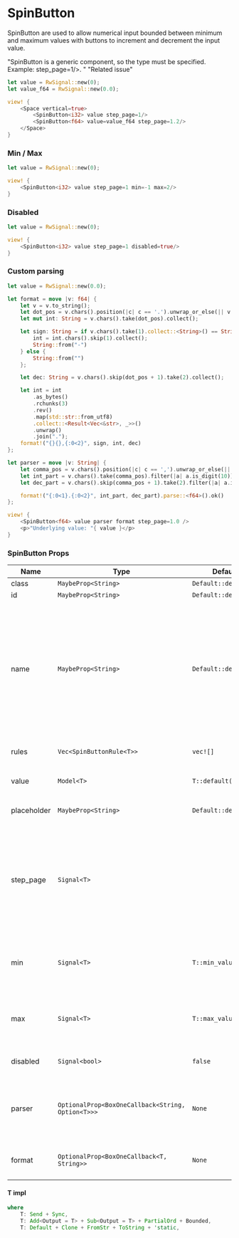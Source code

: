 # SpinButton

SpinButton are used to allow numerical input bounded between minimum and maximum values with buttons to increment and decrement the input value.

<MessageBar intent=MessageBarIntent::Warning>
    <MessageBarBody>
        <div style="white-space: normal">
            "SpinButton is a generic component, so the type must be specified. Example: <SpinButton<i32> step_page=1/>. "
            <Link href="https://github.com/leptos-rs/leptos/issues/3200">"Related issue"</Link>
        </div>
    </MessageBarBody>
</MessageBar>

```rust demo
let value = RwSignal::new(0);
let value_f64 = RwSignal::new(0.0);

view! {
    <Space vertical=true>
        <SpinButton<i32> value step_page=1/>
        <SpinButton<f64> value=value_f64 step_page=1.2/>
    </Space>
}
```

### Min / Max

```rust demo
let value = RwSignal::new(0);

view! {
    <SpinButton<i32> value step_page=1 min=-1 max=2/>
}
```

### Disabled

```rust demo
let value = RwSignal::new(0);

view! {
    <SpinButton<i32> value step_page=1 disabled=true/>
}
```

### Custom parsing

```rust demo
let value = RwSignal::new(0.0);

let format = move |v: f64| {
    let v = v.to_string();
    let dot_pos = v.chars().position(|c| c == '.').unwrap_or_else(|| v.chars().count());
    let mut int: String = v.chars().take(dot_pos).collect();

    let sign: String = if v.chars().take(1).collect::<String>() == String::from("-") {
        int = int.chars().skip(1).collect();
        String::from("-")
    } else {
        String::from("")
    };

    let dec: String = v.chars().skip(dot_pos + 1).take(2).collect();

    let int = int
        .as_bytes()
        .rchunks(3)
        .rev()
        .map(std::str::from_utf8)
        .collect::<Result<Vec<&str>, _>>()
        .unwrap()
        .join(".");
    format!("{}{},{:0<2}", sign, int, dec)
};

let parser = move |v: String| {
    let comma_pos = v.chars().position(|c| c == ',').unwrap_or_else(|| v.chars().count());
    let int_part = v.chars().take(comma_pos).filter(|a| a.is_digit(10)).collect::<String>();
    let dec_part = v.chars().skip(comma_pos + 1).take(2).filter(|a| a.is_digit(10)).collect::<String>();

    format!("{:0<1}.{:0<2}", int_part, dec_part).parse::<f64>().ok()
};

view! {
    <SpinButton<f64> value parser format step_page=1.0 />
    <p>"Underlying value: "{ value }</p>
}
```

### SpinButton Props

| Name | Type | Default | Description |
| --- | --- | --- | --- |
| class | `MaybeProp<String>` | `Default::default()` |  |
| id | `MaybeProp<String>` | `Default::default()` |  |
| name | `MaybeProp<String>` | `Default::default()` | A string specifying a name for the input control. This name is submitted along with the control's value when the form data is submitted. |
| rules | `Vec<SpinButtonRule<T>>` | `vec![]` | The rules to validate Field. |
| value | `Model<T>` | `T::default()` | Current value of the control. |
| placeholder | `MaybeProp<String>` | `Default::default()` | Placeholder of input number. |
| step_page | `Signal<T>` |  | Large difference between two values. This should be greater than step and is used when users hit the Page Up or Page Down keys. |
| min | `Signal<T>` | `T::min_value()` | The minimum number that the input value can take. |
| max | `Signal<T>` | `T::max_value()` | The maximum number that the input value can take. |
| disabled | `Signal<bool>` | `false` | Whether the input is disabled. |
| parser | `OptionalProp<BoxOneCallback<String, Option<T>>>` | `None` | Modifies the user input before assigning it to the value. |
| format | `OptionalProp<BoxOneCallback<T, String>>` | `None` | Formats the value to be shown to the user. |

#### T impl

```rust
where
    T: Send + Sync,
    T: Add<Output = T> + Sub<Output = T> + PartialOrd + Bounded,
    T: Default + Clone + FromStr + ToString + 'static,
```
